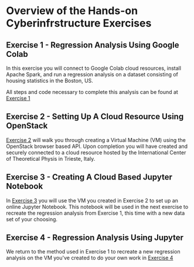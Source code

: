 # Overview of the Hands-on Cyberinfrstructure Exercises

## Exercise 1 - Regression Analysis Using Google Colab

In this exercise you will connect to Google Colab cloud resources, install Apache Spark, and run a regression analysis on a dataset consisting of housing statistics in the Boston, US.

All steps and code necessary to complete this analysis can be found at [Exercise 1](01-Regression_Google_Colab.md)

## Exercise 2 - Setting Up A Cloud Resource Using OpenStack

[Exercise 2](02-Create_A_VM.md) will walk you through creating a Virtual Machine (VM) using the OpenStack browser based API. Upon completion you will have created and securely connected to a cloud resource hosted by the International Center of Theoretical Physis in Trieste, Italy. 

## Exercise 3 - Creating A Cloud Based Jupyter Notebook

In [Exercise 3](03-Connect_And_Install.md) you will use the VM you created in Exercise 2 to set up an online Jupyter Notebook. This notebook will be used in the next exercise to recreate the regression analysis from Exercise 1, this time with a new data set of your choosing. 

## Exercise 4 - Regression Analysis Using Jupyter

We return to the method used in Exercise 1 to recreate a new regression analysis on the VM you've created to do your own work in [Exercise 4](04-OpenStack_Regression_Analysis.md)
